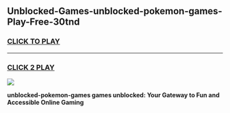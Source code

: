 
## Unblocked-Games-unblocked-pokemon-games-Play-Free-30tnd
<h3>
<a href="https://premium76.site?title=unblocked-pokemon-games&ref=22A">CLICK TO PLAY</a></h3>
<hr>

<h3>
<a href="https://premium76.site?title=unblocked-pokemon-games&ref=22A">CLICK 2 PLAY</a>
  
</h3>

<a href="https://premium76.site?title=unblocked-pokemon-games&ref=22A"><img src="https://clearcache.store/games.png"></a>


**unblocked-pokemon-games games unblocked: Your Gateway to Fun and Accessible Online Gaming**
